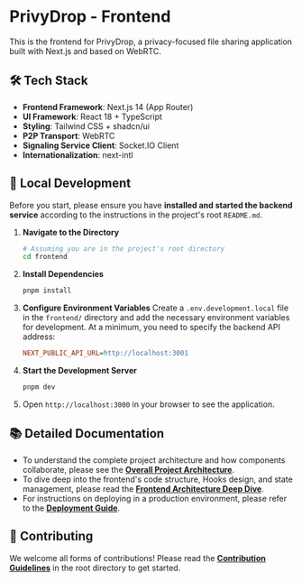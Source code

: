# PrivyDrop - Frontend

This is the frontend for PrivyDrop, a privacy-focused file sharing application built with Next.js and based on WebRTC.

## 🛠️ Tech Stack

- **Frontend Framework**: Next.js 14 (App Router)
- **UI Framework**: React 18 + TypeScript
- **Styling**: Tailwind CSS + shadcn/ui
- **P2P Transport**: WebRTC
- **Signaling Service Client**: Socket.IO Client
- **Internationalization**: next-intl

## 🚀 Local Development

Before you start, please ensure you have **installed and started the backend service** according to the instructions in the project's root `README.md`.

1.  **Navigate to the Directory**
    ```bash
    # Assuming you are in the project's root directory
    cd frontend
    ```
2.  **Install Dependencies**
    ```bash
    pnpm install
    ```
3.  **Configure Environment Variables**
    Create a `.env.development.local` file in the `frontend/` directory and add the necessary environment variables for development. At a minimum, you need to specify the backend API address:
    ```ini
    NEXT_PUBLIC_API_URL=http://localhost:3001
    ```
4.  **Start the Development Server**
    ```bash
    pnpm dev
    ```
5.  Open `http://localhost:3000` in your browser to see the application.

## 📚 Detailed Documentation

- To understand the complete project architecture and how components collaborate, please see the [**Overall Project Architecture**](../docs/ARCHITECTURE.md).
- To dive deep into the frontend's code structure, Hooks design, and state management, please read the [**Frontend Architecture Deep Dive**](../docs/FRONTEND_ARCHITECTURE.md).
- For instructions on deploying in a production environment, please refer to the [**Deployment Guide**](../docs/DEPLOYMENT.md).

## 🤝 Contributing

We welcome all forms of contributions! Please read the [**Contribution Guidelines**](../.github/CONTRIBUTING.md) in the root directory to get started.
